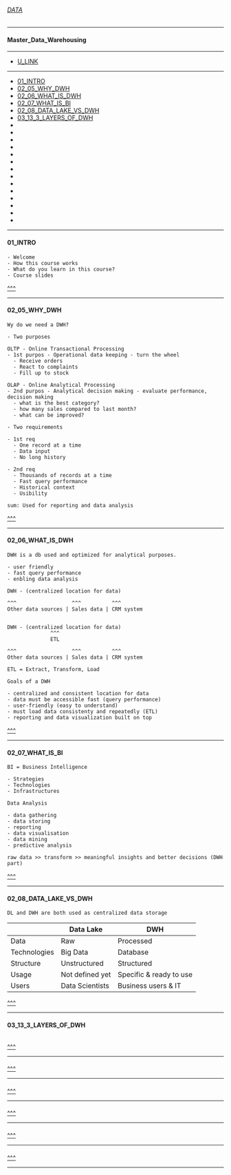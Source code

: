 
###### [DATA](https://github.com/ttltrk/TTT/tree/master/DATA/DATA.md)

---

#### Master_Data_Warehousing

---

* [U_LINK]()

---

* [01_INTRO](#01_INTRO)
* [02_05_WHY_DWH](#02_05_WHY_DWH)
* [02_06_WHAT_IS_DWH](#02_06_WHAT_IS_DWH)
* [02_07_WHAT_IS_BI](#02_07_WHAT_IS_BI)
* [02_08_DATA_LAKE_VS_DWH](#02_08_DATA_LAKE_VS_DWH)
* [03_13_3_LAYERS_OF_DWH](#03_13_3_LAYERS_OF_DWH)
* []()
* []()
* []()
* []()
* []()
* []()
* []()
* []()
* []()
* []()
* []()
* []()
* []()
* []()

---

#### 01_INTRO

```
- Welcome
- How this course works
- What do you learn in this course?
- Course slides
```

[^^^](#Master_Data_Warehousing)

---

#### 02_05_WHY_DWH

```
Wy do we need a DWH?

- Two purposes

OLTP - Online Transactional Processing
- 1st purpos - Operational data keeping - turn the wheel
  - Receive orders
  - React to complaints
  - Fill up to stock

OLAP - Online Analytical Processing
- 2nd purpos - Analytical decision making - evaluate performance, decision making
  - what is the best category?
  - how many sales compared to last month?
  - what can be improved?

- Two requirements

- 1st req
  - One record at a time
  - Data input
  - No long history

- 2nd req
  - Thousands of records at a time
  - Fast query performance
  - Historical context
  - Usibility

sum: Used for reporting and data analysis
```

[^^^](#Master_Data_Warehousing)

---

#### 02_06_WHAT_IS_DWH

```
DWH is a db used and optimized for analytical purposes.

- user friendly
- fast query performance
- enbling data analysis
```

```
DWH - (centralized location for data)

^^^                  ^^^          ^^^
Other data sources | Sales data | CRM system 


DWH - (centralized location for data)
              ^^^
              ETL

^^^                  ^^^          ^^^
Other data sources | Sales data | CRM system 
```

```
ETL = Extract, Transform, Load
```

```
Goals of a DWH

- centralized and consistent location for data
- data must be accessible fast (query performance)
- user-friendly (easy to understand)
- must load data consistenty and repeatedly (ETL)
- reporting and data visualization built on top
```

[^^^](#Master_Data_Warehousing)

---

#### 02_07_WHAT_IS_BI

```
BI = Business Intelligence

- Strategies
- Technologies
- Infrastructures
```

```
Data Analysis

- data gathering
- data storing
- reporting
- data visualisation
- data mining
- predictive analysis
```

```
raw data >> transform >> meaningful insights and better decisions (DWH part)
```

[^^^](#Master_Data_Warehousing)

---

#### 02_08_DATA_LAKE_VS_DWH

```
DL and DWH are both used as centralized data storage
```

|            | Data Lake     |      DWH              |
|------------|---------------|-----------------------|
|Data        |Raw            | Processed             |
|Technologies|Big Data       | Database              |
|Structure   |Unstructured   |Structured             |
|Usage       |Not defined yet|Specific & ready to use|
|Users       |Data Scientists|Business users & IT    |

[^^^](#Master_Data_Warehousing)

---

#### 03_13_3_LAYERS_OF_DWH

```

```

[^^^](#Master_Data_Warehousing)

---

####

[^^^](#Master_Data_Warehousing)

---

####

[^^^](#Master_Data_Warehousing)

---

####

[^^^](#Master_Data_Warehousing)

---

####

[^^^](#Master_Data_Warehousing)

---

####

[^^^](#Master_Data_Warehousing)

---
